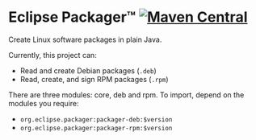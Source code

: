 # Eclipse Packager™ [![Maven Central](https://img.shields.io/maven-central/v/org.eclipse.packager/packager)](https://search.maven.org/search?q=g:org.eclipse.packager "Eclipse Packager")

Create Linux software packages in plain Java.

Currently, this project can:

* Read and create Debian packages (`.deb`)
* Read, create, and sign RPM packages (`.rpm`)

There are three modules: core, deb and rpm. To import, depend on the modules you require:

* `org.eclipse.packager:packager-deb:$version`
* `org.eclipse.packager:packager-rpm:$version`

